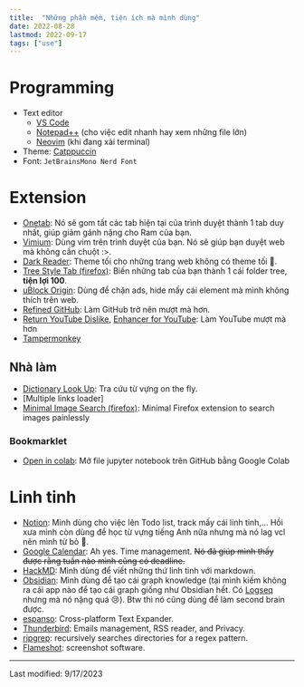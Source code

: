 ```yaml
---
title:  "Những phần mềm, tiện ích mà mình dùng"
date: 2022-08-28
lastmod: 2022-09-17
tags: ["use"]
---
```


# Programming
- Text editor
    - [VS Code](https://code.visualstudio.com/)
    - [Notepad++](https://notepad-plus-plus.org/) (cho việc edit nhanh hay xem những file lớn)
    - [Neovim](https://neovim.io/) (khi đang xài terminal)
- Theme: [Catppuccin](https://github.com/catppuccin/catppuccin)
- Font: `JetBrainsMono Nerd Font`

# Extension
- [Onetab](https://www.one-tab.com/): Nó sẽ gom tất các tab hiện tại của trình duyệt thành 1 tab duy nhất, giúp giảm gánh nặng cho Ram của bạn.
- [Vimium](https://vimium.github.io/): Dùng vim trên trình duyệt của bạn. Nó sẽ giúp bạn duyệt web mà không cần chuột :>.
- [Dark Reader](https://darkreader.org/): Theme tối cho những trang web không có theme tối 🥲.
- [Tree Style Tab (firefox)](https://addons.mozilla.org/en-US/firefox/addon/tree-style-tab/): Biến những tab của bạn thành 1 cái folder tree, **tiện lợi 100**.
- [uBlock Origin](https://ublockorigin.com/): Dùng để chặn ads, hide mấy cái element mà mình không thích trên web.
- [Refined GitHub](https://github.com/refined-github/refined-github): Làm GitHub trở nên mượt mà hơn.
- [Return YouTube Dislike](https://github.com/Anarios/return-youtube-dislike), [Enhancer for YouTube](https://www.mrfdev.com/enhancer-for-youtube): Làm YouTube mượt mà hơn
- [Tampermonkey](https://www.tampermonkey.net/)

## Nhà làm
- [Dictionary Look Up](https://github.com/ngntrgduc/Dictionary-Look-Up): Tra cứu từ vựng on the fly.
- [Multiple links loader]
- [Minimal Image Search (firefox)](https://github.com/ngntrgduc/Minimal-image-search): Minimal Firefox extension to search images painlessly

### Bookmarklet
- [Open in colab](https://gist.github.com/ngntrgduc/ee051cae8d3312c7ec636bc1585763b1): Mở file jupyter notebook trên GitHub bằng Google Colab

# Linh tinh
- [Notion](https://www.notion.so/): Mình dùng cho việc lên Todo list, track mấy cái linh tinh,... Hồi xưa mình còn dùng để học từ vựng tiếng Anh nữa nhưng mà nó lag vcl nên mình từ bỏ 🙂.
- [Google Calendar](https://calendar.google.com/): Ah yes. Time management. ~~Nó đã giúp mình thấy được rằng tuần nào mình cũng có deadline.~~
- [HackMD](https://hackmd.io/): Mình dùng để viết những thứ linh tinh với markdown.
- [Obsidian](https://obsidian.md/): Mình dùng để tạo cái graph knowledge (tại mình kiếm không ra cái app nào để tạo cái graph giống như Obsidian hết. Có [Logseq](https://github.com/logseq/logseq) nhưng mà nó nặng quá 😢). Btw thì nó cũng dùng để làm second brain được.
- [espanso](https://github.com/espanso/espanso): Cross-platform Text Expander.
- [Thunderbird](https://www.thunderbird.net/en-US/): Emails management, RSS reader, and Privacy.
- [ripgrep](https://github.com/BurntSushi/ripgrep): recursively searches directories for a regex pattern.
- [Flameshot](https://github.com/flameshot-org/flameshot): screenshot software.

---
Last modified: 9/17/2023